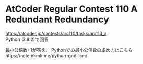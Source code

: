 # AtCoder Regular Contest 110 A Redundant Redundancy  
https://atcoder.jp/contests/arc110/tasks/arc110_a  
Python (3.8.2)で回答  

最小公倍数+1が答え。
Pythonでの最小公倍数の求め方はこちらhttps://note.nkmk.me/python-gcd-lcm/
